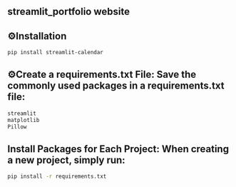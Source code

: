 ## streamlit_portfolio website 

## ⚙️Installation

```bash
pip install streamlit-calendar
```

## ⚙️Create a requirements.txt File: Save the commonly used packages in a requirements.txt file:

```bash
streamlit
matplotlib
Pillow
```
## Install Packages for Each Project: When creating a new project, simply run:

```bash
pip install -r requirements.txt
```


